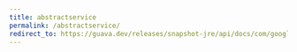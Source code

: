 ```yaml
---
title: abstractservice
permalink: /abstractservice/
redirect_to: https://guava.dev/releases/snapshot-jre/api/docs/com/google/common/util/concurrent/AbstractService.html
---
```

